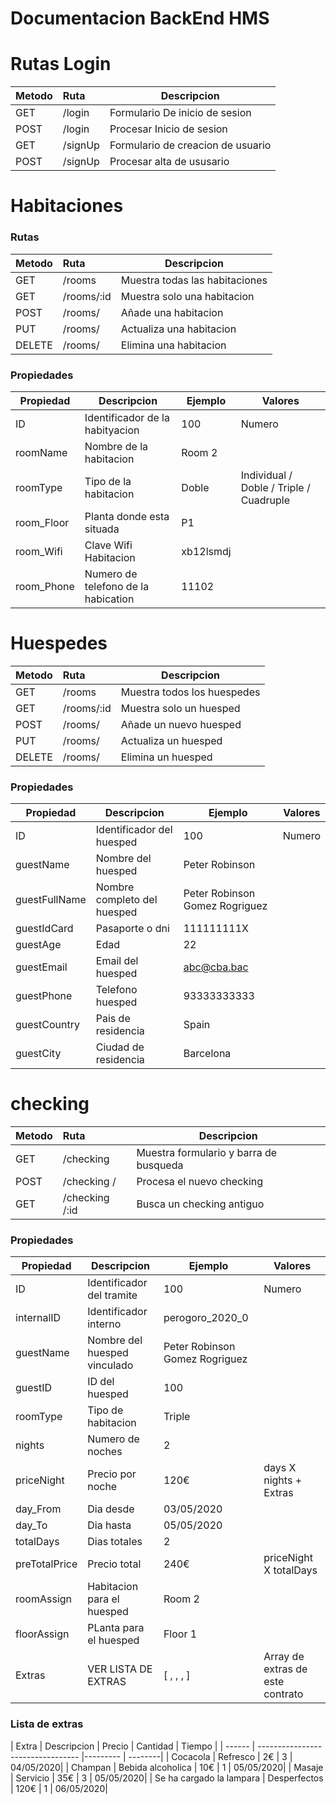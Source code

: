 # Documentacion BackEnd HMS



# Rutas Login
| Metodo | Ruta    | Descripcion                       |
| ------ | :------ | --------------------------------- |
| GET    | /login  | Formulario De inicio de sesion    |
| POST   | /login  | Procesar Inicio de sesion         |
| GET    | /signUp | Formulario de creacion de usuario |
| POST   | /signUp | Procesar alta de ususario         |

#  Habitaciones
### Rutas
| Metodo | Ruta    | Descripcion                       |
| ------ | :------ | --------------------------------- |
| GET    | /rooms  | Muestra todas las habitaciones    |
| GET    | /rooms/:id  | Muestra solo una habitacion   |
| POST    | /rooms/  | Añade una habitacion            |
| PUT    | /rooms/  | Actualiza una habitacion         |
| DELETE    | /rooms/  | Elimina una habitacion         |

### Propiedades

| Propiedad  | Descripcion | Ejemplo  | Valores  |
| ------  | --------------------------------- |--------- | --------|
| ID     | Identificador de la habityacion| 100 | Numero |
| roomName     | Nombre de la habitacion| Room 2|   |
| roomType  | Tipo  de la habitacion|  Doble  |  Individual /  Doble / Triple / Cuadruple  |
| room_Floor   | Planta donde esta situada| P1|  |
| room_Wifi   | Clave Wifi Habitacion|  xb12lsmdj  |  |
| room_Phone   | Numero de telefono de la habication| 11102|    |




# Huespedes  

| Metodo | Ruta    | Descripcion                       |
| ------ | :------ | --------------------------------- |
| GET    | /rooms  | Muestra todos los huespedes    |
| GET    | /rooms/:id  | Muestra solo un huesped   |
| POST    | /rooms/  | Añade un nuevo huesped            |
| PUT    | /rooms/  | Actualiza un huesped         |
| DELETE    | /rooms/  | Elimina un huesped         

### Propiedades

| Propiedad  | Descripcion | Ejemplo  | Valores  |
| ------  | --------------------------------- |--------- | --------|
| ID     | Identificador del huesped | 100 | Numero |
| guestName     | Nombre del huesped |  Peter Robinson|   |
| guestFullName  | Nombre completo  del huesped|  Peter  Robinson Gomez Rogriguez  | |
|guestIdCard   | Pasaporte o dni | 111111111X|  |
|guestAge   | Edad | 22|  |
|guestEmail   | Email del huesped |abc@cba.bac|  |
|guestPhone   | Telefono huesped | 93333333333|  |
|guestCountry   | Pais de residencia  | Spain|  |
|guestCity    | Ciudad  de residencia | Barcelona|  |


# checking   

| Metodo | Ruta    | Descripcion                       |
| ------ | :------ | --------------------------------- |
| GET    | /checking   | Muestra formulario y barra de busqueda  |
| POST    | /checking /  | Procesa el nuevo checking             |
| GET    | /checking /:id  | Busca un checking  antiguo   |


### Propiedades

| Propiedad  | Descripcion | Ejemplo  | Valores  |
| ------  | --------------------------------- |--------- | --------|
| ID     | Identificador del tramite | 100 | Numero |
| internalID  | Identificador interno  |  perogoro_2020_0  |  |
| guestName  | Nombre del huesped vinculado |  Peter  Robinson Gomez Rogriguez|   |
| guestID  | ID del huesped   |  100  |   |
| roomType  | Tipo de habitacion   |  Triple  |   |
| nights  | Numero de noches   | 2|   |
| priceNight  | Precio por noche| 120€   | days X nights + Extras   |
| day_From  | Dia desde   |  03/05/2020|   |
| day_To  | Dia hasta   |  05/05/2020|   |
| totalDays  | Dias totales  | 2  |
| preTotalPrice  | Precio total   |  240€ | priceNight X totalDays    |
| roomAssign  | Habitacion para el huesped  | Room 2 | 
| floorAssign  | PLanta  para el huesped  | Floor 1 | 
| Extras  | VER  LISTA DE EXTRAS  | [ , , , ] |Array de extras de este contrato| 

### Lista de extras
| Extra   | Descripcion | Precio   | Cantidad  | Tiempo |
| ------  | --------------------------------- |--------- | --------|
| Cocacola     | Refresco  | 2€  | 3 | 04/05/2020|
| Champan     | Bebida alcoholica  | 10€  | 1 | 05/05/2020|
| Masaje     | Servicio  | 35€  | 3 | 05/05/2020|
| Se ha cargado la lampara     | Desperfectos  | 120€  | 1 | 06/05/2020|









